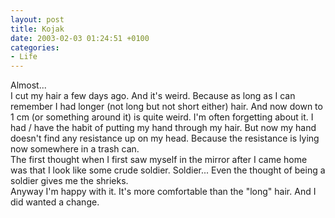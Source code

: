 ```yaml
---
layout: post
title: Kojak
date: 2003-02-03 01:24:51 +0100
categories:
- Life
---
```

<p>Almost...<br />
I cut my hair a few days ago. And it's weird. Because as long as I can remember I had longer (not long but not short either) hair. And now down to 1 cm (or something around it) is quite weird. I'm often forgetting about it. I had / have the habit of putting my hand through my hair. But now my hand doesn't find any resistance up on my head. Because the resistance is lying now somewhere in a trash can.<br />
The first thought when I first saw myself in the mirror after I came home was that I look like some crude soldier. Soldier... Even the thought of being a soldier gives me the shrieks.<br />
Anyway I'm happy with it. It's more comfortable than the "long" hair. And I did wanted a change.</p>
